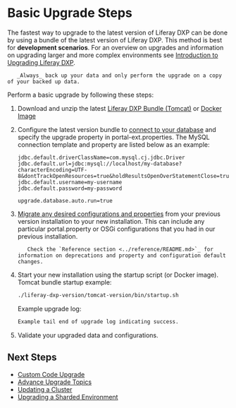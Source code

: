 # Basic Upgrade Steps

The fastest way to upgrade to the latest version of Liferay DXP can be done by using a bundle of the latest version of Liferay DXP. This method is best for **development scenarios**. For an overview on upgrades and information on upgrading larger and more complex environments see [Introduction to Upgrading Liferay DXP](./introduction-to-upgrading-liferay-dxp.md).

```warning::
   _Always_ back up your data and only perform the upgrade on a copy of your backed up data.
```

Perform a basic upgrade by following these steps:

1. Download and unzip the latest [Liferay DXP Bundle (Tomcat)](link) or [Docker Image](link)

1. Configure the latest version bundle to [connect to your database](connecting-to-a-database-article) and specify the upgrade property in portal-ext.properties. The MySQL connection template and property are listed below as an example:

    ```properties
    jdbc.default.driverClassName=com.mysql.cj.jdbc.Driver
    jdbc.default.url=jdbc:mysql://localhost/my-database?characterEncoding=UTF-8&dontTrackOpenResources=true&holdResultsOpenOverStatementClose=true&serverTimezone=GMT&useFastDateParsing=false&useUnicode=true
    jdbc.default.username=my-username
    jdbc.default.password=my-password

    upgrade.database.auto.run=true
    ```

1. [Migrate any desired configurations and properties](link) from your previous version installation to your new installation. This can include any particular portal.property or OSGi configurations that you had in our previous installation.

    ```tip::
       Check the `Reference section <../reference/README.md>`_ for information on deprecations and property and configuration default changes.
    ```

1. Start your new installation using the startup script (or Docker image). Tomcat bundle startup example:

    ```bash
    ./liferay-dxp-version/tomcat-version/bin/startup.sh
    ```

    Example upgrade log:

    ```bash
    Example tail end of upgrade log indicating success.
    ```

1. Validate your upgraded data and configurations.

<!-- If your DXP instance isn't in production and you can afford downtime, these steps may suit you. They demonstrate upgrading a simple, non-clustered DXP 7.x installation.

```warning::
   These steps are not intended for upgrading a DXP installation that is in production or is production grade (e.g, uses a cluster or multiple servers). See [Advanced Upgrade Topics](./advanced-upgrade-topics/introduction-to-advanced-upgrade-topics.md) for such cases.
```

Here are the steps:

1. Adapt to feature deprecations. Examine the deprecations made in the new DXP version and consider options for adapting to them. See the [latest deprecations](./reference/deprecations-in-liferay-dxp-7-2.md).

1. Upgrade your Marketplace apps for your current DXP installation.

1. Back up your current DXP installation and database. Do this in case something doesn't upgrade the way you want. See [Backing Up](../10-maintaining-a-liferay-dxp-installation/backing-up.md) for details.

1. Install the new DXP version ([DXP Tomcat bundle](../installing-liferay-dxp-on-premises/installing-a-liferay-dxp-tomcat-bundle.md) or the [DXP WAR on a new application server](../installing-liferay-dxp-on-premises/installing-liferay-on-an-application-server/installing-liferay-on-tomcat.md)) in a new location. Don't start the server yet---there's more upgrading to do first.

1. Install the latest upgrade patch. See [Installing Patches](https://help.liferay.com/hc/en-us/articles/360028810452-Patching-Liferay-DXP) for details. (Subscribers only)

1. [Upgrade your custom code](https://help.liferay.com/hc/en-us/articles/360029316391-Introduction-to-Upgrading-Code-to-Liferay-DXP-7-2) at any time in parallel or at the end of your upgrade.

1. Copy your `.config` files from the `[LIFERAY_HOME]/osgi/configs` folder to the same folder in your new installation.

1. Copy your `[LIFERAY_HOME]/portal-*.properties` files (e.g., `portal-ext.properties`, `portal-setup-wizard.properties`, etc.) to your new installation.

1. Detect portal properties changes using [Blade CLI](https://help.liferay.com/hc/en-us/articles/360029147071-Blade-CLI).

    Use [Blade CLI](https://help.liferay.com/hc/en-us/articles/360029147071-Blade-CLI) to detect portal properties that are obsolete or that have migrated to [OSGi configurations](https://help.liferay.com/hc/en-us/articles/360029131651-Understanding-System-Configuration-Files). Then create OSGi configurations (`.config` files that specify the configurations) where applicable and remove obsolete properties. Here's the command format:

    ```cmd
    blade upgradeProps -p {old_liferay_home_path}/portal-ext.properties -d {new_liferay_home_path}
    ```

    Here's example command output:

    ```
    ERROR [main][VerifyProperties:161] Portal property "layout.first.pageable[link_to_layout]" is obsolete
    ERROR [main][VerifyProperties:136] Portal property "journal.article.check.interval" was modularized to com.liferay.journal.web as "check.interval"
    ```

1. Remove obsolete portal properties from your new installation and create (`.config` files) for properties that are replaced by OSGi configurations.

1. In your portal properties file, update the class name of the database driver for the new DXP version. Refer to the database templates for the new DXP version (e.g., the latest DXP version templates are [here](../14-reference/05-database-templates.md)). Here's an example property:

    ```properties
    jdbc.default.driverClassName=com.mysql.cj.jdbc.Driver
    ```

1. Copy your upgraded Marketplace apps and custom code to your new DXP installation's `[LIFERAY_HOME]/deploy` folder (create the folder if it doesn't exist).

1. If you're not using a DXP Tomcat bundle, [install the Upgrade Tool](./advanced-upgrade-topics/configuring-the-data-upgrade-tool.md) to your new installation's `[LIFERAY_HOME]/tools/portal-tools-db-upgrade-client` folder. DXP Tomcat bundles include the tool.

1. Run the data upgrade from your `[LIFERAY_HOME]/tools/portal-tools-db-upgrade-client` folder:

    ```bash
    db-upgrade.sh
    ```

    The command line interface prompts you for configuration values.

    ```
    Please enter your application server (tomcat):
    tomcat

    Please enter your application server directory (../../tomcat-9.0.17):

    ...
    ```

    To use the default value (in parentheses), press enter. Otherwise, enter the configuration you want. See [Configuring the Data Upgrade Tool](./advanced-upgrade-topics/configuring-the-data-upgrade-tool.md) for details.

1. If data upgrade issues occur, see [Upgrading Modules Using Gogo Shell](./advanced-upgrade-topics/upgrading-modules-using-gogo-shell.md) to resolve issues per module.

1. Start your DXP server.

You have completed the upgrade and started your newly upgraded DXP server! -->

## Next Steps

* [Custom Code Upgrade](https://help.liferay.com/hc/en-us/articles/360029316391-Introduction-to-Upgrading-Code-to-Liferay-DXP-7-2)
* [Advance Upgrade Topics](./advanced-upgrade-topics/introduction-to-advanced-upgrade-topics.md)
* [Updating a Cluster](../10-Maintaining-a-liferay-dxp-installation/10-maintaining-clusters/01-maintaining-clustered-installations.md)
* [Upgrading a Sharded Environment](./advanced-upgrade-topics/upgrading-a-sharded-environment.md)
